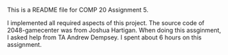 This is a README file for COMP 20 Assignment 5.

I implemented all required aspects of this project. The source code of 2048-gamecenter was from Joshua Hartigan. When doing this assginment, I asked help from TA Andrew Dempsey. I spent about 6 hours on this assignment. 
